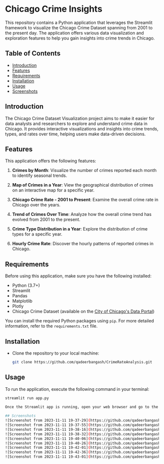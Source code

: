 # Chicago Crime Insights

This repository contains a Python application that leverages the Streamlit framework to visualize the Chicago Crime Dataset spanning from 2001 to the present day. The application offers various data visualization and exploration features to help you gain insights into crime trends in Chicago.

## Table of Contents

- [Introduction](#introduction)
- [Features](#features)
- [Requirements](#requirements)
- [Installation](#installation)
- [Usage](#usage)
- [Screenshots](#screenshots)

## Introduction

The Chicago Crime Dataset Visualization project aims to make it easier for data analysts and researchers to explore and understand crime data in Chicago. It provides interactive visualizations and insights into crime trends, types, and rates over time, helping users make data-driven decisions.

## Features

This application offers the following features:

1. **Crimes by Month**: Visualize the number of crimes reported each month to identify seasonal trends.

2. **Map of Crimes in a Year**: View the geographical distribution of crimes on an interactive map for a specific year.

3. **Chicago Crime Rate - 2001 to Present**: Examine the overall crime rate in Chicago over the years.

4. **Trend of Crimes Over Time**: Analyze how the overall crime trend has evolved from 2001 to the present.

5. **Crime Type Distribution in a Year**: Explore the distribution of crime types for a specific year.

6. **Hourly Crime Rate**: Discover the hourly patterns of reported crimes in Chicago.

## Requirements

Before using this application, make sure you have the following installed:

- Python (3.7+)
- Streamlit
- Pandas
- Matplotlib
- Plotly
- Chicago Crime Dataset (available on the [City of Chicago's Data Portal](https://www.kaggle.com/datasets/adelanseur/crimes-2001-to-present-chicago))

You can install the required Python packages using `pip`. For more detailed information, refer to the `requirements.txt` file.

## Installation

- Clone the repository to your local machine:

   ```bash
   git clone https://github.com/qadeerbangash/CrimeRateAnalysis.git
   
## Usage
To run the application, execute the following command in your terminal:
   ```bash
   streamlit run app.py
	
Once the Streamlit app is running, open your web browser and go to the provided URL to start using the interactive visualization features.

## Screenshots
![Screenshot from 2023-11-11 19-37-29](https://github.com/qadeerbangash/CrimeRateAnalysis/assets/64665560/55122794-8c8a-4e4d-a463-0842a1f521d1)
![Screenshot from 2023-11-11 19-37-55](https://github.com/qadeerbangash/CrimeRateAnalysis/assets/64665560/ea08abb5-9075-4cac-9f43-5d369a11d768)
![Screenshot from 2023-11-11 19-38-16](https://github.com/qadeerbangash/CrimeRateAnalysis/assets/64665560/5560b720-1e44-4122-848a-b5369a386d11)
![Screenshot from 2023-11-11 19-38-32](https://github.com/qadeerbangash/CrimeRateAnalysis/assets/64665560/8f67a24a-1efd-4a9f-8757-5a9eea07e878)
![Screenshot from 2023-11-11 19-40-06](https://github.com/qadeerbangash/CrimeRateAnalysis/assets/64665560/b30b96fc-42b0-41eb-883b-507099f8ad8a)
![Screenshot from 2023-11-11 19-40-26](https://github.com/qadeerbangash/CrimeRateAnalysis/assets/64665560/a6718455-f8d9-42cc-9551-af0e827103bf)
![Screenshot from 2023-11-11 19-42-01](https://github.com/qadeerbangash/CrimeRateAnalysis/assets/64665560/8b6b5af2-ab09-4811-9178-4fae52308321)
![Screenshot from 2023-11-11 19-42-36](https://github.com/qadeerbangash/CrimeRateAnalysis/assets/64665560/2b3e83b6-0837-4042-b555-d8ebc934f55f)
![Screenshot from 2023-11-11 19-43-01](https://github.com/qadeerbangash/CrimeRateAnalysis/assets/64665560/66ac3763-ba90-4938-8c15-26c8e3e9ff45)




   

